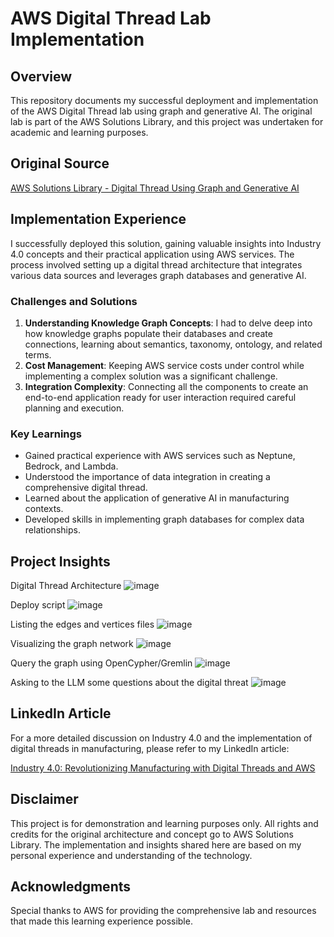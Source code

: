 # AWS Digital Thread Lab Implementation

## Overview
This repository documents my successful deployment and implementation of the AWS Digital Thread lab using graph and generative AI. The original lab is part of the AWS Solutions Library, and this project was undertaken for academic and learning purposes.

## Original Source
[AWS Solutions Library - Digital Thread Using Graph and Generative AI](https://github.com/aws-solutions-library-samples/guidance-for-digital-thread-using-graph-and-generative-ai-on-aws)

## Implementation Experience
I successfully deployed this solution, gaining valuable insights into Industry 4.0 concepts and their practical application using AWS services. The process involved setting up a digital thread architecture that integrates various data sources and leverages graph databases and generative AI.

### Challenges and Solutions
1. **Understanding Knowledge Graph Concepts**: I had to delve deep into how knowledge graphs populate their databases and create connections, learning about semantics, taxonomy, ontology, and related terms.
2. **Cost Management**: Keeping AWS service costs under control while implementing a complex solution was a significant challenge.
3. **Integration Complexity**: Connecting all the components to create an end-to-end application ready for user interaction required careful planning and execution.

### Key Learnings
- Gained practical experience with AWS services such as Neptune, Bedrock, and Lambda.
- Understood the importance of data integration in creating a comprehensive digital thread.
- Learned about the application of generative AI in manufacturing contexts.
- Developed skills in implementing graph databases for complex data relationships.

## Project Insights

Digital Thread Architecture
![image](https://github.com/user-attachments/assets/b45edc2c-2496-4b56-ae5a-764326449bd7)

Deploy script
![image](https://github.com/user-attachments/assets/17622770-7364-4de5-92dc-11c37de699a4)

Listing the edges and vertices files
![image](https://github.com/user-attachments/assets/a374e68d-27d2-4d85-9a06-b1c1816f3f2b)

Visualizing the graph network
![image](https://github.com/user-attachments/assets/041496f8-8435-4e13-9c40-fee341709c2e)

Query the graph using OpenCypher/Gremlin
![image](https://github.com/user-attachments/assets/434e8f12-d0f5-476c-8a8b-5b01ed9cfd7a)

Asking to the LLM some questions about the digital threat
![image](https://github.com/user-attachments/assets/480fc53e-e316-462e-8caf-e90dfc6984b9)

## LinkedIn Article
For a more detailed discussion on Industry 4.0 and the implementation of digital threads in manufacturing, please refer to my LinkedIn article:

[Industry 4.0: Revolutionizing Manufacturing with Digital Threads and AWS](https://www.linkedin.com/pulse/industry-40-revolutionizing-manufacturing-digital-threads-oscanoa-twbme/)

## Disclaimer
This project is for demonstration and learning purposes only. All rights and credits for the original architecture and concept go to AWS Solutions Library. The implementation and insights shared here are based on my personal experience and understanding of the technology.

## Acknowledgments
Special thanks to AWS for providing the comprehensive lab and resources that made this learning experience possible.
